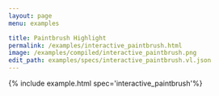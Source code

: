 ```yaml
---
layout: page
menu: examples

title: Paintbrush Highlight
permalink: /examples/interactive_paintbrush.html
image: /examples/compiled/interactive_paintbrush.png
edit_path: examples/specs/interactive_paintbrush.vl.json
---
```




{% include example.html spec='interactive_paintbrush'%}

